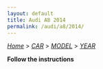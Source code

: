 ```yaml
---
layout: default
title: Audi A8 2014
permalink: /audi/a8/2014/
---
```

[*Home*](/) > [*CAR*](/car/) > [*MODEL*](/car/model/) > [*YEAR*](/car/model/year/)

**Follow the instructions**